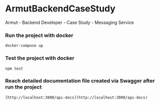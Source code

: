 # ArmutBackendCaseStudy
Armut - Backend Developer - Case Study - Messaging Service

### Run the project with docker
```
docker-compose up
```

### Test the project with docker
```
npm test
```
### Reach detailed documentation file created via Swagger after run the project
```
[http://localhost:3000/api-docs](http://localhost:3000/api-docs)
```
